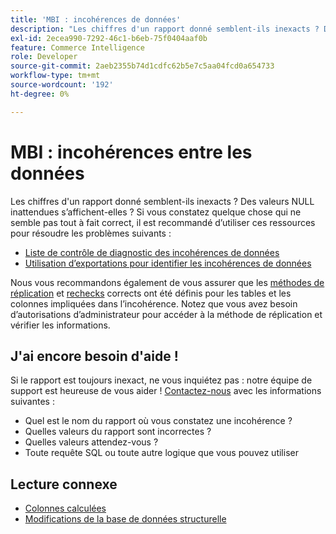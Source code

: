 ```yaml
---
title: 'MBI : incohérences de données'
description: "Les chiffres d'un rapport donné semblent-ils inexacts ? Des valeurs NULL inattendues s’affichent-elles ? Si vous constatez quelque chose qui ne semble pas tout à fait correct, nous vous recommandons d’utiliser ces ressources pour vous aider à résoudre les problèmes suivants :"
exl-id: 2ecea990-7292-46c1-b6eb-75f0404aaf0b
feature: Commerce Intelligence
role: Developer
source-git-commit: 2aeb2355b74d1cdfc62b5e7c5aa04fcd0a654733
workflow-type: tm+mt
source-wordcount: '192'
ht-degree: 0%

---
```


# MBI : incohérences entre les données

Les chiffres d&#39;un rapport donné semblent-ils inexacts ? Des valeurs NULL inattendues s’affichent-elles ? Si vous constatez quelque chose qui ne semble pas tout à fait correct, il est recommandé d’utiliser ces ressources pour résoudre les problèmes suivants :

* [Liste de contrôle de diagnostic des incohérences de données](/help/troubleshooting/miscellaneous/diagnosing-a-data-discrepancy.md)
* [Utilisation d’exportations pour identifier les incohérences de données](/help/troubleshooting/miscellaneous/using-data-exports-to-pinpoint-discrepancies.md)

Nous vous recommandons également de vous assurer que les [méthodes de réplication](https://experienceleague.adobe.com/en/docs/commerce-business-intelligence/mbi/analyze/warehouse-manager/cfg-replication-methods) et [rechecks](https://experienceleague.adobe.com/en/docs/commerce-business-intelligence/mbi/analyze/warehouse-manager/cfg-data-rechecks) corrects ont été définis pour les tables et les colonnes impliquées dans l’incohérence. Notez que vous avez besoin d’autorisations d’administrateur pour accéder à la méthode de réplication et vérifier les informations.

## J&#39;ai encore besoin d&#39;aide !

Si le rapport est toujours inexact, ne vous inquiétez pas : notre équipe de support est heureuse de vous aider ! [Contactez-nous](/help/help-center-guide/help-center/magento-help-center-user-guide.md#submit-ticket) avec les informations suivantes :

* Quel est le nom du rapport où vous constatez une incohérence ?
* Quelles valeurs du rapport sont incorrectes ?
* Quelles valeurs attendez-vous ?
* Toute requête SQL ou toute autre logique que vous pouvez utiliser

## Lecture connexe

* [Colonnes calculées](/help/how-to/general/mbi-creating-and-editing-advanced-calculated-columns.md)
* [ Modifications de la base de données structurelle](https://experienceleague.adobe.com/docs/commerce-business-intelligence/mbi/analyze/connecting/data-migration-services.html)
